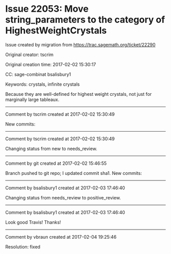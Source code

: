 # Issue 22053: Move string_parameters to the category of HighestWeightCrystals

Issue created by migration from https://trac.sagemath.org/ticket/22290

Original creator: tscrim

Original creation time: 2017-02-02 15:30:17

CC:  sage-combinat bsalisbury1

Keywords: crystals, infinite crystals

Because they are well-defined for highest weight crystals, not just for marginally large tableaux.


---

Comment by tscrim created at 2017-02-02 15:30:49

New commits:


---

Comment by tscrim created at 2017-02-02 15:30:49

Changing status from new to needs_review.


---

Comment by git created at 2017-02-02 15:46:55

Branch pushed to git repo; I updated commit sha1. New commits:


---

Comment by bsalisbury1 created at 2017-02-03 17:46:40

Changing status from needs_review to positive_review.


---

Comment by bsalisbury1 created at 2017-02-03 17:46:40

Look good Travis!  Thanks!


---

Comment by vbraun created at 2017-02-04 19:25:46

Resolution: fixed
